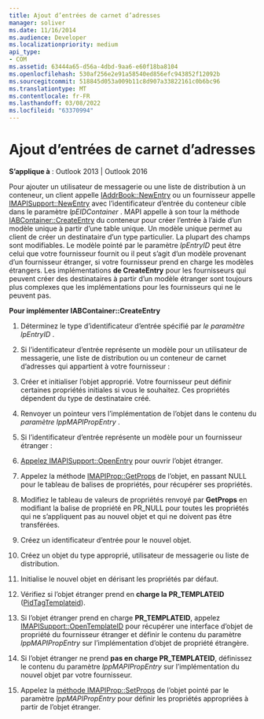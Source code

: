 ```yaml
---
title: Ajout d’entrées de carnet d’adresses
manager: soliver
ms.date: 11/16/2014
ms.audience: Developer
ms.localizationpriority: medium
api_type:
- COM
ms.assetid: 63444a65-d56a-4dbd-9aa6-e60f18ba8104
ms.openlocfilehash: 530af256e2e91a58540ed856efc943852f12092b
ms.sourcegitcommit: 518845d053a009b11c8d907a33822161c0b6bc96
ms.translationtype: MT
ms.contentlocale: fr-FR
ms.lasthandoff: 03/08/2022
ms.locfileid: "63370994"
---
```

# <a name="adding-address-book-entries"></a>Ajout d’entrées de carnet d’adresses

  
  
**S’applique à** : Outlook 2013 | Outlook 2016 
  
Pour ajouter un utilisateur de messagerie ou une liste de distribution à un conteneur, un client appelle [IAddrBook::NewEntry](iaddrbook-newentry.md) ou un fournisseur appelle [IMAPISupport::NewEntry](imapisupport-newentry.md) avec l’identificateur d’entrée du conteneur cible dans le paramètre _lpEIDContainer_ . MAPI appelle à son tour la méthode [IABContainer::CreateEntry](iabcontainer-createentry.md) du conteneur pour créer l’entrée à l’aide d’un modèle unique à partir d’une table unique. Un modèle unique permet au client de créer un destinataire d’un type particulier. La plupart des champs sont modifiables. Le modèle pointé par le paramètre  _lpEntryID_ peut être celui que votre fournisseur fournit ou il peut s’agit d’un modèle provenant d’un fournisseur étranger, si votre fournisseur prend en charge les modèles étrangers. Les implémentations **de CreateEntry** pour les fournisseurs qui peuvent créer des destinataires à partir d’un modèle étranger sont toujours plus complexes que les implémentations pour les fournisseurs qui ne le peuvent pas. 
  
 **Pour implémenter IABContainer::CreateEntry**
  
1. Déterminez le type d’identificateur d’entrée spécifié par  _le paramètre lpEntryID_ . 
    
2. Si l’identificateur d’entrée représente un modèle pour un utilisateur de messagerie, une liste de distribution ou un conteneur de carnet d’adresses qui appartient à votre fournisseur :
    
1. Créer et initialiser l’objet approprié. Votre fournisseur peut définir certaines propriétés initiales si vous le souhaitez. Ces propriétés dépendent du type de destinataire créé. 
    
2. Renvoyer un pointeur vers l’implémentation de l’objet dans le contenu du  _paramètre lppMAPIPropEntry_ . 
    
3. Si l’identificateur d’entrée représente un modèle pour un fournisseur étranger :
    
1. [Appelez IMAPISupport::OpenEntry](imapisupport-openentry.md) pour ouvrir l’objet étranger. 
    
2. Appelez la méthode [IMAPIProp::GetProps](imapiprop-getprops.md) de l’objet, en passant NULL pour le tableau de balises de propriétés, pour récupérer ses propriétés. 
    
3. Modifiez le tableau de valeurs de propriétés renvoyé par **GetProps** en modifiant la balise de propriété en PR_NULL pour toutes les propriétés qui ne s’appliquent pas au nouvel objet et qui ne doivent pas être transférées. 
    
4. Créez un identificateur d’entrée pour le nouvel objet. 
    
5. Créez un objet du type approprié, utilisateur de messagerie ou liste de distribution.
    
6. Initialise le nouvel objet en dérisant les propriétés par défaut.
    
7. Vérifiez si l’objet étranger prend en **charge la PR_TEMPLATEID** ([PidTagTemplateid](pidtagtemplateid-canonical-property.md)). 
    
8. Si l’objet étranger prend en charge **PR_TEMPLATEID**, appelez [IMAPISupport::OpenTemplateID](imapisupport-opentemplateid.md) pour récupérer une interface d’objet de propriété du fournisseur étranger et définir le contenu du paramètre  _lppMAPIPropEntry_ sur l’implémentation d’objet de propriété étrangère. 
    
9. Si l’objet étranger ne prend **pas en charge PR_TEMPLATEID**, définissez le contenu du paramètre  _lppMAPIPropEntry_ sur l’implémentation du nouvel objet par votre fournisseur. 
    
10. Appelez la [méthode IMAPIProp::SetProps](imapiprop-setprops.md) de l’objet pointé par le paramètre  _lppMAPIPropEntry_ pour définir les propriétés appropriées à partir de l’objet étranger. 
    

